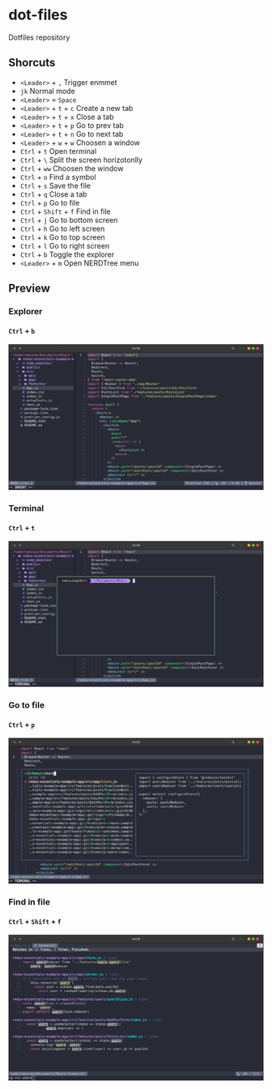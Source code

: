 # dot-files

Dotfiles repository

## Shorcuts

- `<Leader>` + `,` Trigger enmmet
- `jk` Normal mode
- `<Leader>` = `Space`
- `<Leader>` + `t` + `c` Create a new tab
- `<Leader>` + `t` + `x` Close a tab
- `<Leader>` + `t` + `p` Go to prev tab
- `<Leader>` + `t` + `n` Go to next tab
- `<Leader>` + `w` + `w` Choosen a window
- `Ctrl` + `t` Open terminal
- `Ctrl` + `\` Split the screen horizotonlly
- `Ctrl` + `ww` Choosen the window
- `Ctrl` + `o` Find a symbol
- `Ctrl` + `s` Save the file
- `Ctrl` + `q` Close a tab
- `Ctrl` + `p` Go to file
- `Ctrl` + `Shift` + `f` Find in file
- `Ctrl` + `j` Go to bottom screen
- `Ctrl` + `h` Go to left screen
- `Ctrl` + `k` Go to top screen
- `Ctrl` + `l` Go to right screen
- `Ctrl` + `b` Toggle the explorer
- `<Leader>` + `m` Open NERDTree menu

## Preview

### Explorer

#### `Ctrl` + `b`

![Home!](./assets/images/home.png)

### Terminal

#### `Ctrl` + `t`

![Terminal!](./assets/images/terminal.png)

### Go to file

#### `Ctrl` + `p`

![Go to file!](./assets/images/goToFile.png)

### Find in file

#### `Ctrl` + `Shift` + `f`

![Find in file!](./assets/images/searchInFile.png)
